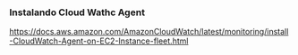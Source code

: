 ### Instalando Cloud Wathc Agent
https://docs.aws.amazon.com/AmazonCloudWatch/latest/monitoring/install-CloudWatch-Agent-on-EC2-Instance-fleet.html

